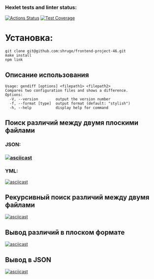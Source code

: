 ### Hexlet tests and linter status:
[![Actions Status](https://github.com/shruge/frontend-project-46/actions/workflows/hexlet-check.yml/badge.svg)](https://github.com/shruge/frontend-project-46/actions)	[![Test Coverage](https://api.codeclimate.com/v1/badges/cf4213c75fcbadac78cc/test_coverage)](https://codeclimate.com/github/shruge/frontend-project-46/test_coverage)

<h1>Установка:</h1>

```
git clone git@github.com:shruge/frontend-project-46.git
make install
npm link
```

<h2>Описание использования</h2>

```
Usage: gendiff [options] <filepath1> <filepath2>
Compares two configuration files and shows a difference.
Options:
  -V, --version        output the version number
  -f, --format [type]  output format (default: "stylish")
  -h, --help           display help for command
```

<h2>Поиск различий между двумя плоскими файлами</h2>
<h3>JSON:<h3>

[![asciicast](https://asciinema.org/a/7LMrpJiZIXEcwqbFfl1nevXMB.svg)](https://asciinema.org/a/7LMrpJiZIXEcwqbFfl1nevXMB)

<h3>YML:</h3>

[![asciicast](https://asciinema.org/a/moRBLzKrPoEUXS89LaN7fGIBl.svg)](https://asciinema.org/a/moRBLzKrPoEUXS89LaN7fGIBl)

<h2>Рекурсивный поиск различий между двумя файлами</h2>

[![asciicast](https://asciinema.org/a/My8OzKlr62ZBFEUqpXRnMcWgp.svg)](https://asciinema.org/a/My8OzKlr62ZBFEUqpXRnMcWgp)

<h2>Вывод различий в плоском формате</h2>

[![asciicast](https://asciinema.org/a/J5eA69Bd6kZPStRlJMDriGIZW.svg)](https://asciinema.org/a/J5eA69Bd6kZPStRlJMDriGIZW)

<h2>Вывод в JSON</h2>

[![asciicast](https://asciinema.org/a/LTZRHz3w80OgMagzWH6xmKQGe.svg)](https://asciinema.org/a/LTZRHz3w80OgMagzWH6xmKQGe)
